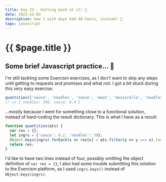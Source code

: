 ```yaml
---
title: Day 22 - Getting back at it! 💪
date: 2021-12-03
description: How I wish days had 40 hours, instead! 👣
tags: javascript
---
```


# {{ $page.title }}

## Some brief Javascript practice... 🎯

I'm still tackling some Exercism exercises, as I don't want to skip any steps until getting to requests and promises and what not. I got a bit stuck during this very easy exercise: 

```js
quantities(['sauce', 'noodles', 'sauce', 'meat', 'mozzarella', 'noodles']);
// => { noodles: 100, sauce: 0.4 }
```

...mostly because I went for something close to a functional solution, instead of hard-coding the result dictionary. This is what I have as a result:

```js
function quantities(qts) {
  var res = {};
  let ingrs = {'sauce': 0.2, 'noodles': 50};
  Object.keys(ingrs).forEach(x => res[x] = qts.filter(y => y === x).length * ingrs[x]);
  return res;
}
```

I'd like to have two lines instead of four, possibly omitting the object definition of ``var res = {}``; I also had some trouble submitting this solution to the Exercism platform, as I used `ingrs.keys()` instead of `Object.keys(ingrs)`.


